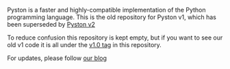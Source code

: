 Pyston is a faster and highly-compatible implementation of the Python programming language.
This is the old repository for Pyston v1, which has been superseded by [Pyston v2](https://github.com/pyston/pyston)

To reduce confusion this repository is kept empty, but if you want to see our old v1 code it is all under the [v1.0 tag](https://github.com/pyston/pyston_v1/tree/v1.0) in this repository.

For updates, please follow [our blog](https://blog.pyston.org/)
